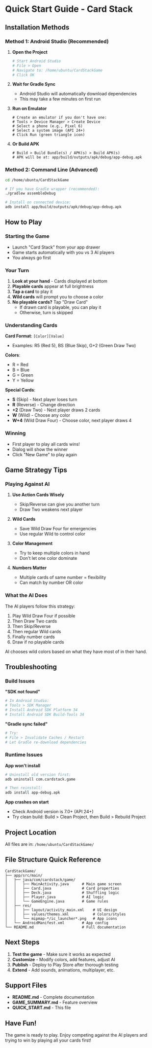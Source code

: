 # Quick Start Guide - Card Stack

## Installation Methods

### Method 1: Android Studio (Recommended)

1. **Open the Project**
   ```bash
   # Start Android Studio
   # File > Open
   # Navigate to: /home/ubuntu/CardStackGame
   # Click OK
   ```

2. **Wait for Gradle Sync**
   - Android Studio will automatically download dependencies
   - This may take a few minutes on first run

3. **Run on Emulator**
   ```
   # Create an emulator if you don't have one:
   # Tools > Device Manager > Create Device
   # Select a phone (e.g., Pixel 6)
   # Select a system image (API 24+)
   # Click Run (green triangle icon)
   ```

4. **Or Build APK**
   ```
   # Build > Build Bundle(s) / APK(s) > Build APK(s)
   # APK will be at: app/build/outputs/apk/debug/app-debug.apk
   ```

### Method 2: Command Line (Advanced)

```bash
cd /home/ubuntu/CardStackGame

# If you have Gradle wrapper (recommended):
./gradlew assembleDebug

# Install on connected device:
adb install app/build/outputs/apk/debug/app-debug.apk
```

## How to Play

### Starting the Game
- Launch "Card Stack" from your app drawer
- Game starts automatically with you vs 3 AI players
- You always go first

### Your Turn
1. **Look at your hand** - Cards displayed at bottom
2. **Playable cards** appear at full brightness
3. **Tap a card** to play it
4. **Wild cards** will prompt you to choose a color
5. **No playable cards?** Tap "Draw Card"
   - If drawn card is playable, you can play it
   - Otherwise, turn is skipped

### Understanding Cards

**Card Format**: `[Color][Value]`
- Examples: R5 (Red 5), BS (Blue Skip), G+2 (Green Draw Two)

**Colors**:
- R = Red
- B = Blue  
- G = Green
- Y = Yellow

**Special Cards**:
- **S** (Skip) - Next player loses turn
- **R** (Reverse) - Change direction
- **+2** (Draw Two) - Next player draws 2 cards
- **W** (Wild) - Choose any color
- **W+4** (Wild Draw Four) - Choose color, next player draws 4

### Winning
- First player to play all cards wins!
- Dialog will show the winner
- Click "New Game" to play again

## Game Strategy Tips

### Playing Against AI

1. **Use Action Cards Wisely**
   - Skip/Reverse can give you another turn
   - Draw Two weakens next player

2. **Wild Cards**
   - Save Wild Draw Four for emergencies
   - Use regular Wild to control color

3. **Color Management**
   - Try to keep multiple colors in hand
   - Don't let one color dominate

4. **Numbers Matter**
   - Multiple cards of same number = flexibility
   - Can match by number OR color

### What the AI Does

The AI players follow this strategy:
1. Play Wild Draw Four if possible
2. Then Draw Two cards
3. Then Skip/Reverse
4. Then regular Wild cards
5. Finally number cards
6. Draw if no playable cards

AI chooses wild colors based on what they have most of in their hand.

## Troubleshooting

### Build Issues

**"SDK not found"**
```bash
# In Android Studio:
# Tools > SDK Manager
# Install Android SDK Platform 34
# Install Android SDK Build-Tools 34
```

**"Gradle sync failed"**
```bash
# Try:
# File > Invalidate Caches / Restart
# Let Gradle re-download dependencies
```

### Runtime Issues

**App won't install**
```bash
# Uninstall old version first:
adb uninstall com.cardstack.game

# Then reinstall:
adb install app-debug.apk
```

**App crashes on start**
- Check Android version is 7.0+ (API 24+)
- Try clean build: Build > Clean Project, then Build > Rebuild Project

## Project Location

All files are in: `/home/ubuntu/CardStackGame/`

## File Structure Quick Reference

```
CardStackGame/
├── app/src/main/
│   ├── java/com/cardstack/game/
│   │   ├── MainActivity.java      # Main game screen
│   │   ├── Card.java              # Card properties
│   │   ├── Deck.java              # Shuffling logic
│   │   ├── Player.java            # AI logic
│   │   └── GameEngine.java        # Game rules
│   ├── res/
│   │   ├── layout/activity_main.xml    # UI design
│   │   ├── values/themes.xml           # Colors/styles
│   │   └── mipmap-*/ic_launcher*.png   # App icons
│   └── AndroidManifest.xml        # App config
└── README.md                      # Full documentation
```

## Next Steps

1. **Test the game** - Make sure it works as expected
2. **Customize** - Modify colors, add features, adjust AI
3. **Publish** - Deploy to Play Store after thorough testing
4. **Extend** - Add sounds, animations, multiplayer, etc.

## Support Files

- **README.md** - Complete documentation
- **GAME_SUMMARY.md** - Feature overview
- **QUICK_START.md** - This file

## Have Fun!

The game is ready to play. Enjoy competing against the AI players and trying to win by playing all your cards first!
